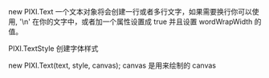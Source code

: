 new PIXI.Text
一个文本对象将会创建一行或者多行文字，如果需要换行你可以使用, '\n' 在你的文字中，或者加一个属性设置成 true 并且设置 wordWrapWidth 的值。

PIXI.TextStyle 创建字体样式

new PIXI.Text(text, style, canvas); canvas 是用来绘制的 canvas
